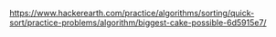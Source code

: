 https://www.hackerearth.com/practice/algorithms/sorting/quick-sort/practice-problems/algorithm/biggest-cake-possible-6d5915e7/
